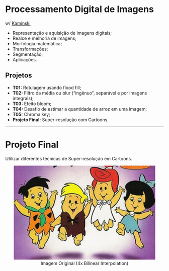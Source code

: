 # Processamento Digital de Imagens
w/ [Kaminski](https://github.com/lucaskfreitas)

 - Representação e aquisição de imagens digitais; 
 - Realce e melhoria de imagens; 
 - Morfologia matemática; 
 - Transformações; 
 - Segmentação; 
 - Aplicações.

 ## Projetos
  - __T01:__ Rotulagem usando flood fill;
  - __T02:__ Filtro da média ou blur (“ingênuo”, separável e por imagens integrais);
  - __T03:__ Efeito bloom;
  - __T04:__ Desafio de estimar a quantidade de arroz em uma imagem;
  - __T05:__ Chroma key;
  - __Projeto Final:__ Super-resolução com Cartoons.
  
  ***
  # Projeto Final
Utilizar diferentes técnicas de Super-resolução em Cartoons.

<p align="center">
     <img src="Final/imgs/App/0_4x_bilinear.png" width="450"><br>
     Imagem Original (4x Bilinear Interpolation)
</p>




